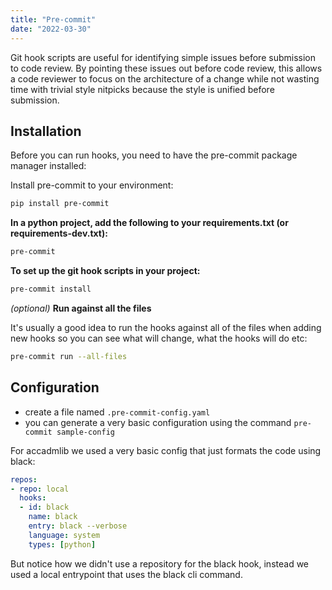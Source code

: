 ```yaml
---
title: "Pre-commit"
date: "2022-03-30"
---
```


Git hook scripts are useful for identifying simple issues before submission to code review. By pointing these issues out before code review, this allows a code reviewer to focus on the architecture of a change while not wasting time with trivial style nitpicks because the style is unified before submission.

## Installation

Before you can run hooks, you need to have the pre-commit package manager installed:

Install pre-commit to your environment:

```bash
pip install pre-commit
```

**In a python project, add the following to your requirements.txt (or requirements-dev.txt):**

```bash
pre-commit
```

**To set up the git hook scripts in your project:**

```bash
pre-commit install
```

*(optional)* **Run against all the files**

It's usually a good idea to run the hooks against all of the files when adding new hooks so you can see what will change, what the hooks will do etc:

```bash
pre-commit run --all-files
```

## Configuration

- create a file named `.pre-commit-config.yaml`
- you can generate a very basic configuration using the command `pre-commit sample-config`

For accadmlib we used a very basic config that just formats the code using black: 

```yml
repos:
- repo: local 
  hooks:
  - id: black
    name: black
    entry: black --verbose 
    language: system
    types: [python] 
```

But notice how we didn't use a repository for the black hook, instead we used a local entrypoint that uses the black cli command.